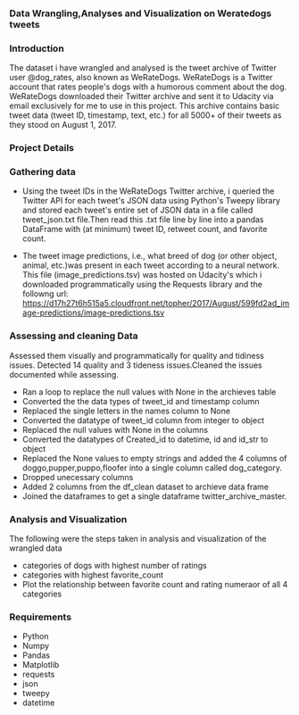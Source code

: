 ### Data Wrangling,Analyses and Visualization on Weratedogs tweets

### Introduction
The dataset i have wrangled and analysed is the tweet archive of Twitter user @dog_rates, also known as WeRateDogs. WeRateDogs is a Twitter account that rates people's dogs with a humorous comment about the dog. WeRateDogs downloaded their Twitter archive and sent it to Udacity via email exclusively for me to use in this project. This archive contains basic tweet data (tweet ID, timestamp, text, etc.) for all 5000+ of their tweets as they stood on August 1, 2017. 

### Project Details

### Gathering data

* Using the tweet IDs in the WeRateDogs Twitter archive, i queried the Twitter API for each tweet's JSON data using Python's Tweepy library and stored each tweet's entire set of JSON data in a file called tweet_json.txt file.Then read this .txt file line by line into a pandas DataFrame with (at minimum) tweet ID, retweet count, and favorite count. 

* The tweet image predictions, i.e., what breed of dog (or other object, animal, etc.)was present in each tweet according to a neural network. This file (image_predictions.tsv) was hosted on Udacity's which i downloaded programmatically using the Requests library and the followng url: https://d17h27t6h515a5.cloudfront.net/topher/2017/August/599fd2ad_image-predictions/image-predictions.tsv

### Assessing and cleaning Data
Assessed them visually and programmatically for quality and tidiness issues. Detected 14 quality and 3 tideness issues.Cleaned the issues documented while assessing.
* Ran a loop to replace the null values with None in the archieves table 
* Converted the the data types of tweet_id and timestamp column 
* Replaced the single letters in the names column to None 
* Converted the datatype of tweet_id column from integer to object 
* Replaced the null values with None in the columns 
* Converted the datatypes of  Created_id to datetime, id and id_str to object 
* Replaced the None values to empty strings and added the 4 columns of doggo,pupper,puppo,floofer into a single column called dog_category.
* Dropped unecessary columns
* Added 2 columns from the df_clean dataset to archieve data frame
* Joined the dataframes to get a single dataframe twitter_archive_master.

### Analysis and Visualization
The following were the steps taken in analysis and visualization of the wrangled data
* categories of dogs with highest number of ratings
* categories with highest favorite_count
* Plot the relationship between favorite count and rating numeraor of all 4 categories

### Requirements
* Python
* Numpy
* Pandas
* Matplotlib
* requests
* json
* tweepy
* datetime
